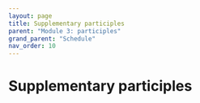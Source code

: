 ```yaml
---
layout: page
title: Supplementary participles
parent: "Module 3: participles"
grand_parent: "Schedule"
nav_order: 10
---
```



# Supplementary participles

